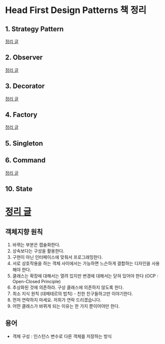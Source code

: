 # Head First Design Patterns 책 정리

## 1. Strategy Pattern

[정리 글](posting/1_Strategy_Pattern.md)

## 2. Observer

[정리 글](posting/2_Observer.md)

## 3. Decorator

[정리 글](posting/3_Decorator.md)

## 4. Factory

[정리 글](posting/4_Factory.md)

## 5. Singleton

## 6. Command

[정리 글](posting/6_Command.md)

## 10. State

# [정리 글](posting/10_State.md)

## 객체지향 원칙

1. 바뀌는 부분은 캡슐화한다.
2. 상속보다는 구성을 활용한다.
3. 구현이 아닌 인터페이스에 맞춰서 프로그래밍한다.
4. 서로 상호작용을 하는 객체 사이에서는 가능하면 느슨하게 결합하는 디자인을 사용해야 한다.
5. 클래스는 확장에 대해서는 열려 있지만 변경에 대해서는 닫혀 있어야 한다 (OCP : Open-Closed Principle)
6. 추상화된 것에 의존하라. 구상 클래스에 의존하지 않도록 한다.
7. 최소 지식 원칙 (데메테르의 법칙) - 친한 친구들하고만 이야기한다.
8. 먼저 연락하지 마세요. 저희가 연락 드리겠습니다.
9. 어떤 클래스가 바뀌게 되는 이유는 한 가지 뿐이어야만 한다.

## 용어
- 객체 구성 : 인스턴스 변수로 다른 객체를 저장하는 방식
